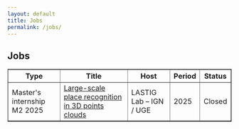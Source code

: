 ```yaml
---
layout: default
title: Jobs
permalink: /jobs/
---
```

<h2> Jobs</h2>

<table width="80%" border="1" cellspacing="2" align="center" valign="center">
<tr>
    <th>Type</th>
    <th>Title</th>
    <th>Host</th>
    <th>Period</th>
    <th>Status</th>
</tr>
<tr>
	<td>Master's internship M2 2025</td>
	<td><a href="../docs/sujet_stage_2025-Loc3D-ext-EN.pdf" target=new>Large-scale place recognition in 3D points clouds</a></td>
	<td>LASTIG Lab – IGN / UGE</td>
	<td>2025</td>
	<td>Closed</td>
</tr>
<table>
